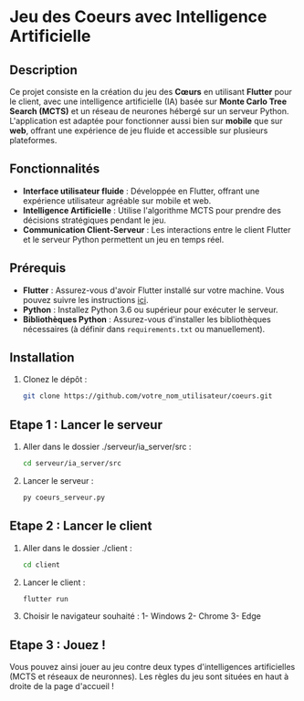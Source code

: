 # Jeu des Coeurs avec Intelligence Artificielle

## Description

Ce projet consiste en la création du jeu des **Cœurs** en utilisant **Flutter** pour le client, avec une intelligence artificielle (IA) basée sur **Monte Carlo Tree Search (MCTS)** et un réseau de neurones hébergé sur un serveur Python. L'application est adaptée pour fonctionner aussi bien sur **mobile** que sur **web**, offrant une expérience de jeu fluide et accessible sur plusieurs plateformes.

## Fonctionnalités

- **Interface utilisateur fluide** : Développée en Flutter, offrant une expérience utilisateur agréable sur mobile et web.
- **Intelligence Artificielle** : Utilise l'algorithme MCTS pour prendre des décisions stratégiques pendant le jeu.
- **Communication Client-Serveur** : Les interactions entre le client Flutter et le serveur Python permettent un jeu en temps réel.

## Prérequis

- **Flutter** : Assurez-vous d'avoir Flutter installé sur votre machine. Vous pouvez suivre les instructions [ici](https://flutter.dev/docs/get-started/install).
- **Python** : Installez Python 3.6 ou supérieur pour exécuter le serveur.
- **Bibliothèques Python** : Assurez-vous d'installer les bibliothèques nécessaires (à définir dans `requirements.txt` ou manuellement).

## Installation

1. Clonez le dépôt :
   ```bash
   git clone https://github.com/votre_nom_utilisateur/coeurs.git

## Etape 1 : Lancer le serveur

1. Aller dans le dossier ./serveur/ia_server/src :
   ```bash
   cd serveur/ia_server/src
2. Lancer le serveur :
    ```bash
    py coeurs_serveur.py
   
## Etape 2 : Lancer le client

1. Aller dans le dossier ./client :
   ```bash
   cd client
2. Lancer le client :
   ```bash
   flutter run
3. Choisir le navigateur souhaité :
   1- Windows
   2- Chrome
   3- Edge

## Etape 3 : Jouez !

Vous pouvez ainsi jouer au jeu contre deux types d'intelligences artificielles (MCTS et réseaux de neuronnes). Les règles du jeu sont situées en haut à droite de la page d'accueil !



   
